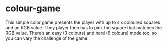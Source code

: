# colour-game
This simple color game presents the player with up to six coloured squares and an RGB value. They player then has to pick the square that matches the RGB value. There’s an easy (3 colours) and hard (6 colours) mode too, so you can vary the challenge of the game.
